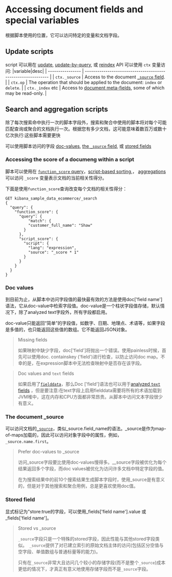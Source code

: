 # Accessing document fields and special variables

根据脚本使用的位置，它可以访问特定的变量和文档字段。



## Update scripts

script 可以用在 [update](https://www.elastic.co/guide/en/elasticsearch/reference/current/docs-update.html), [update-by-query](https://www.elastic.co/guide/en/elasticsearch/reference/current/docs-update-by-query.html), 或 [reindex](https://www.elastic.co/guide/en/elasticsearch/reference/current/docs-reindex.html) API 可以使用 `ctx` 变量访问:
|variable|desc|
| ---------------- | ------------------------------------------------------------ |
| `ctx._source`    | Access to the document [`_source` field](https://www.elastic.co/guide/en/elasticsearch/reference/current/mapping-source-field.html). |
| `ctx.op`         | The operation that should be applied to the document: `index` or `delete`. |
| `ctx._index` etc | Access to [document meta-fields](https://www.elastic.co/guide/en/elasticsearch/reference/current/mapping-fields.html), some of which may be read-only. |



## Search and aggregation scripts

除了每次搜索命中执行一次的脚本字段外，搜索和聚合中使用的脚本将对每个可能匹配查询或聚合的文档执行一次。根据您有多少文档，这可能意味着数百万或数十亿次执行:这些脚本需要更快

可以使用脚本访问的字段 [doc-values](https://www.elastic.co/guide/en/elasticsearch/reference/current/modules-scripting-fields.html#modules-scripting-doc-vals), [the `_source` field](https://www.elastic.co/guide/en/elasticsearch/reference/current/modules-scripting-fields.html#modules-scripting-source), 或 [stored fields](https://www.elastic.co/guide/en/elasticsearch/reference/current/modules-scripting-fields.html#modules-scripting-stored)



### Accessing the score of a documeng within a script

脚本可以使用在 [`function_score` query](https://www.elastic.co/guide/en/elasticsearch/reference/current/query-dsl-function-score-query.html)，[script-based sorting](https://www.elastic.co/guide/en/elasticsearch/reference/current/sort-search-results.html),， [aggregations](https://www.elastic.co/guide/en/elasticsearch/reference/current/search-aggregations.html) 可以访问 `_score` 变量表示文档的当前相关性得分。

下面是使用`function_score`查询改变每个文档的相关性得分：

```
GET kibana_sample_data_ecommerce/_search
{
  "query": {
    "function_score": {
      "query": {
          "match": {
          "customer_full_name": "Shaw"
        }
      },
      "script_score": {
        "script": {
          "lang": "expression",
          "source": "_score * 1"
        }
      }
    }
  }
}
```



### Doc values

到目前为止，从脚本中访问字段值的最快最有效的方法是使用doc['field name']语法，它从doc-value中检索字段值。doc-value是一个柱状字段值存储，默认情况下，除了analyzed text字段外，所有字段都启用。

doc-value只能返回“简单”的字段值，如数字、日期、地理点、术语等，如果字段是多值的，也只能返回这些值的数组。它不能返回JSON对象。

> Missing fields
>
> 如果映射中缺少字段，doc['field']将抛出一个错误。使用painless时候，首先可以使用doc. containskey ('field')进行检查，以防止访问doc map。不幸的是，在expression脚本中无法检查映射中是否存在该字段。

> Doc values and `text` fields
>
> 如果启用了[`fielddata`](https://www.elastic.co/guide/en/elasticsearch/reference/current/fielddata.html)，那么Doc ['field']语法也可以用于[analyzed `text` fields](https://www.elastic.co/guide/en/elasticsearch/reference/current/text.html) ，但是要注意:在text字段上启用fielddata需要将所有的术语加载到JVM堆中，这在内存和CPU方面都非常昂贵。从脚本中访问文本字段很少有意义。



### The document _source

可以访问文档的[`_source`](https://www.elastic.co/guide/en/elasticsearch/reference/current/mapping-source-field.html)，类似_source.field_name的语法。_source是作为map-of-maps加载的，因此可以访问对象字段中的属性，例如，`_source.name.first`。

> Prefer doc-values to _source
>
> 访问_source字段要比使用doc-values慢得多。__source字段被优化为每个结果返回多个字段，而doc values被优化为访问许多文档中特定字段的值。
>
> 在为搜索结果中的前10个搜索结果生成脚本字段时，使用_source是有意义的，但是对于其他搜索和聚合用例，总是更喜欢使用doc值。



### Stored field

显式标记为"store:true的字段，可以使用_fields['field name'].value 或 _fields['field name']。



> Stored vs _source
>
> `_source`字段只是一个特殊的stored字段，因此性能与其他stored字段类似。` _source`提供了对已建立索引的原始文档主体的访问(包括区分空值与空字段、单值数组与普通标量等的能力)。
>
> 只有在`_source`非常大且访问几个较小的存储字段(而不是整个`_source`)成本更低的情况下，才真正有意义地使用存储字段而不是`_source`字段。

